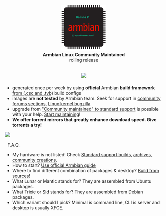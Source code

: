 <p align="center">
  <a href="#">
  <img src="https://raw.githubusercontent.com/armbian/build/master/.github/armbian-logo.png" alt="Armbian logo" width="144">
  </a><br>
  <strong>Armbian Linux Community Maintained</strong><br>rolling release<br>
<h2 align=center><a href=https://github.com/armbian/community/releases/latest><img src="https://img.shields.io/badge/Download%20latest%20images%3F-white?style=for-the-badge&color=green"></a>  </h2>
</p>
 
-  generated once per week by using <b>official</b> Armbian <b>build framework</b> <a href=https://github.com/armbian/build/tree/main/config/boards>from (.csc and .tvb)</a> build configs
-  images are <b>not tested</b> by Armbian team. Seek for support in <a href=https://forum.armbian.com/forum/97-unmaintained-csceoltvb-other> community forums sections</a>, <a href=https://bugzilla.kernel.org/>Linux kernel bugzilla</a>
-  upgrade from <a href=https://docs.armbian.com/User-Guide_Board-Support-Rules/>"Community maintained" to standard support</a> is possible with your help. <a href=https://forum.armbian.com/staffapplications/application/8-single-board-computer-maintainer/>Start maintaining</a>!</li>
-  <b>We offer torrent mirrors that greatly enhance download speed. Give torrents a try!</b>
  
<a href=#><img src="https://github.com/armbian/community/blob/main/.github/rolling-armbian-banner.png" width=815></a>
<p>
&nbsp;
  F.A.Q.
<ul>
  <li>My hardware is not listed! Check <a href="https://www.armbian.com/download/?device_support=Standard%20support" target=_blanks>Standard support builds</a>, <a href=https://archive.armbian.com target=_blank>archives</a>, <a href=https://forum.armbian.com/forum/97-community-maintained-staging/>community creations</a>.</li>
  <li>How to start? <a href=https://docs.armbian.com/User-Guide_Getting-Started/>Use official Armbian guide</a></li>
  <li>Where to find different combination of packages & desktop? <a href=https://github.com/armbian/build>Build from sources</a>!</li>
  <li>What Lunar or Mantic stands for? They are assembled from Ubuntu packages.</li>
  <li>What Trixie or Sid stands for? They are assembled from Debian packages.</li>
  <li>Which variant should I pick? Minimal is command line, CLI is server and desktop is usually XFCE.</li>
</ul>
</p>
&nbsp;


&nbsp;
